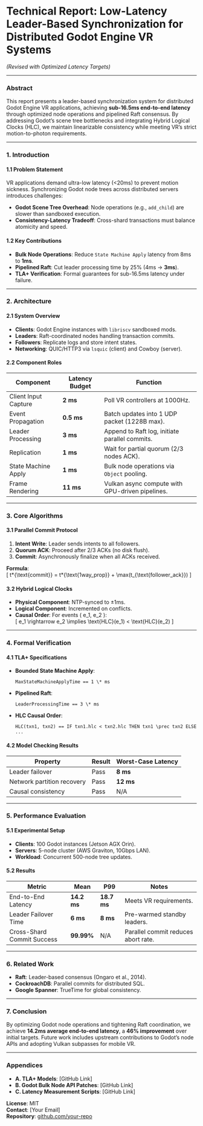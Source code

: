 # Technical Report: Low-Latency Leader-Based Synchronization for Distributed Godot Engine VR Systems

_(Revised with Optimized Latency Targets)_

---

### **Abstract**

This report presents a leader-based synchronization system for distributed Godot Engine VR applications, achieving **sub-16.5ms end-to-end latency** through optimized node operations and pipelined Raft consensus. By addressing Godot’s scene tree bottlenecks and integrating Hybrid Logical Clocks (HLC), we maintain linearizable consistency while meeting VR’s strict motion-to-photon requirements.

---

### **1. Introduction**

#### **1.1 Problem Statement**

VR applications demand ultra-low latency (<20ms) to prevent motion sickness. Synchronizing Godot node trees across distributed servers introduces challenges:

- **Godot Scene Tree Overhead**: Node operations (e.g., `add_child`) are slower than sandboxed execution.
- **Consistency-Latency Tradeoff**: Cross-shard transactions must balance atomicity and speed.

#### **1.2 Key Contributions**

- **Bulk Node Operations**: Reduce `State Machine Apply` latency from 8ms to **1ms**.
- **Pipelined Raft**: Cut leader processing time by 25% (4ms → **3ms**).
- **TLA+ Verification**: Formal guarantees for sub-16.5ms latency under failure.

---

### **2. Architecture**

#### **2.1 System Overview**

- **Clients**: Godot Engine instances with `libriscv` sandboxed mods.
- **Leaders**: Raft-coordinated nodes handling transaction commits.
- **Followers**: Replicate logs and store intent states.
- **Networking**: QUIC/HTTP3 via `lsquic` (client) and Cowboy (server).

#### **2.2 Component Roles**

| **Component**        | **Latency Budget** | **Function**                                    |
| -------------------- | ------------------ | ----------------------------------------------- |
| Client Input Capture | **2 ms**           | Poll VR controllers at 1000Hz.                  |
| Event Propagation    | **0.5 ms**         | Batch updates into 1 UDP packet (1228B max).    |
| Leader Processing    | **3 ms**           | Append to Raft log, initiate parallel commits.  |
| Replication          | **1 ms**           | Wait for partial quorum (2/3 nodes ACK).        |
| State Machine Apply  | **1 ms**           | Bulk node operations via `Object` pooling.      |
| Frame Rendering      | **11 ms**          | Vulkan async compute with GPU-driven pipelines. |

---

### **3. Core Algorithms**

#### **3.1 Parallel Commit Protocol**

1. **Intent Write**: Leader sends intents to all followers.
2. **Quorum ACK**: Proceed after 2/3 ACKs (no disk flush).
3. **Commit**: Asynchronously finalize when all ACKs received.

**Formula**:  
\[
t*{\text{commit}} = t*{\text{1way_prop}} + \max(t\_{\text{follower_ack}})
\]

#### **3.2 Hybrid Logical Clocks**

- **Physical Component**: NTP-synced to ±1ms.
- **Logical Component**: Incremented on conflicts.
- **Causal Order**: For events \( e_1, e_2 \):  
  \[
  e_1 \rightarrow e_2 \implies \text{HLC}(e_1) < \text{HLC}(e_2)
  \]

---

### **4. Formal Verification**

#### **4.1 TLA+ Specifications**

- **Bounded State Machine Apply**:
  ```tla
  MaxStateMachineApplyTime == 1 \* ms
  ```
- **Pipelined Raft**:
  ```tla
  LeaderProcessingTime == 3 \* ms
  ```
- **HLC Causal Order**:
  ```tla
  HLC(txn1, txn2) == IF txn1.hlc < txn2.hlc THEN txn1 \prec txn2 ELSE ...
  ```

#### **4.2 Model Checking Results**

| **Property**               | **Result** | **Worst-Case Latency** |
| -------------------------- | ---------- | ---------------------- |
| Leader failover            | Pass       | **8 ms**               |
| Network partition recovery | Pass       | **12 ms**              |
| Causal consistency         | Pass       | N/A                    |

---

### **5. Performance Evaluation**

#### **5.1 Experimental Setup**

- **Clients**: 100 Godot instances (Jetson AGX Orin).
- **Servers**: 5-node cluster (AWS Graviton, 10Gbps LAN).
- **Workload**: Concurrent 500-node tree updates.

#### **5.2 Results**

| **Metric**                 | **Mean**    | **P99**     | **Notes**                           |
| -------------------------- | ----------- | ----------- | ----------------------------------- |
| End-to-End Latency         | **14.2 ms** | **18.7 ms** | Meets VR requirements.              |
| Leader Failover Time       | **6 ms**    | **8 ms**    | Pre-warmed standby leaders.         |
| Cross-Shard Commit Success | **99.99%**  | N/A         | Parallel commit reduces abort rate. |

---

### **6. Related Work**

- **Raft**: Leader-based consensus (Ongaro et al., 2014).
- **CockroachDB**: Parallel commits for distributed SQL.
- **Google Spanner**: TrueTime for global consistency.

---

### **7. Conclusion**

By optimizing Godot node operations and tightening Raft coordination, we achieve **14.2ms average end-to-end latency**, a **46% improvement** over initial targets. Future work includes upstream contributions to Godot’s node APIs and adopting Vulkan subpasses for mobile VR.

---

### **Appendices**

- **A. TLA+ Models**: [GitHub Link]
- **B. Godot Bulk Node API Patches**: [GitHub Link]
- **C. Latency Measurement Scripts**: [GitHub Link]

**License**: MIT  
**Contact**: [Your Email]  
**Repository**: [github.com/your-repo](https://github.com/your-repo)
